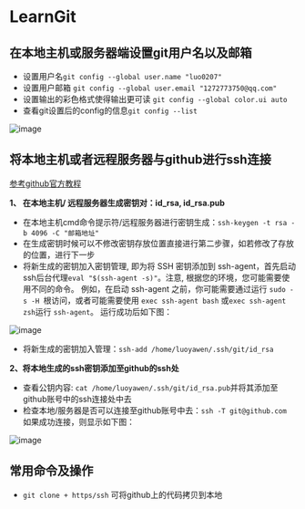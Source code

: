 # LearnGit
## 在本地主机或服务器端设置git用户名以及邮箱
* 设置用户名```git config --global user.name "luo0207"```
* 设置用户邮箱 ```git config --global user.email "1272773750@qq.com"```
* 设置输出的彩色格式使得输出更可读 ```git config --global color.ui auto```
* 查看git设置后的config的信息```git config --list```

![image](https://github.com/luo0207/LearnGit/assets/104191820/8c2bf26c-4667-457e-b278-ee0de3e6c643)


## 将本地主机或者远程服务器与github进行ssh连接
[参考github官方教程](https://docs.github.com/zh/authentication/connecting-to-github-with-ssh/about-ssh)

**1、 在本地主机/ 远程服务器生成密钥对：id_rsa, id_rsa.pub**
*  在本地主机cmd命令提示符/远程服务器进行密钥生成：```ssh-keygen -t rsa -b 4096 -C "邮箱地址"```
*  在生成密钥时候可以不修改密钥存放位置直接进行第二步骤，如若修改了存放的位置，进行下一步
*  将新生成的密钥加入密钥管理, 即为将 SSH 密钥添加到 ssh-agent，首先启动ssh后台代理```eval "$(ssh-agent -s)"```。注意, 根据您的环境，您可能需要使用不同的命令。 例如，在启动 ssh-agent 之前，你可能需要通过运行 ```sudo -s -H ```根访问，或者可能需要使用 ```exec ssh-agent bash``` 或``` exec ssh-agent zsh ```运行 ```ssh-agent```。
  运行成功后如下图：

 ![image](https://github.com/luo0207/LearnGit/assets/104191820/cfb04ad4-311b-4cf8-9611-fffc6f41c901)
*  将新生成的密钥加入管理：```ssh-add /home/luoyawen/.ssh/git/id_rsa```

**2、将本地生成的ssh密钥添加至github的ssh处**
* 查看公钥内容: ```cat /home/luoyawen/.ssh/git/id_rsa.pub```并将其添加至github账号中的ssh连接处中去
* 检查本地/服务器是否可以连接至github账号中去：```ssh -T git@github.com``` 如果成功连接，则显示如下图：
  
 ![image](https://github.com/luo0207/LearnGit/assets/104191820/e446a940-e3dd-473f-b71e-63a4717431f8)


## 常用命令及操作
* ```git clone + https/ssh``` 可将github上的代码拷贝到本地
